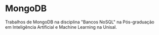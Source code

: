 # MongoDB

Trabalhos de MongoDB na disciplina "Bancos NoSQL" na Pós-graduação em Inteligência Artificial e Machine Learning na Unisal.
